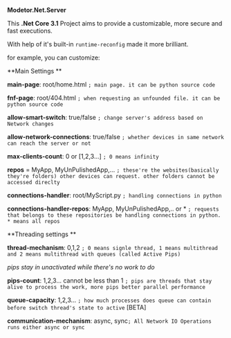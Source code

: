 **Modetor.Net.Server**

This **.Net Core 3.1** Project aims to provide a customizable, more secure and fast executions.

With help of it's built-in ``runtime-reconfig`` made it more brilliant.


for example, you can customize:


**Main Settings **


**main-page**: root/home.html ``; main page. it can be python source code``

**fnf-page**: root/404.html ``; when requesting an unfounded file. it can be python source code``

**allow-smart-switch**: true/false ``; change server's address based on Network changes``

**allow-network-connections**: true/false ``; whether devices in same network can reach the server or not``

**max-clients-count**: 0 or [1,2,3...] ``; 0 means infinity``

**repos** = MyApp, MyUnPulishedApp,... ``; these're the websites(basically they're folders) other devices can request. other folders cannot be accessed direclty``

**connections-handler**: root/MyScript.py ``; handling connections in python``

**connections-handler-repos**: MyApp, MyUnPulishedApp,.. or * ``; requests that belongs to these repositories be handling connections in python. * means all repos``



**Threading settings **

**thread-mechanism**: 0,1,2 ``; 0 means signle thread, 1 means multithread and 2 means multithread with queues (called Active Pips)``

<i>pips stay in unactivated while there's no work to do</i>

**pips-count**: 1,2,3... cannot be less than 1 ``; pips are threads that stay alive to process the work, more pips better parallel performance``

**queue-capacity**: 1,2,3... ``; how much processes does queue can contain before switch thread's state to active`` [BETA]

**communication-mechanism**: async, sync``; All Network IO Operations runs either async or sync``


